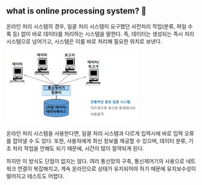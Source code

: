 ## what is online processing system? 🧐

온라인 처리 시스템의 경우, 일괄 처리 시스템이 요구했던 사전처리 작업(분류, 파일 수록 등) 없이 바로 데이타를 처리하는 시스템을 말한다. 즉, 데이터는 생성되는 즉시 처리 시스템으로 넘어가고, 시스템은 이를 바로 처리해 필요한 위치로 보낸다.

<img src = "../../../../pictures/Online%20System%20Flow.png" width = "350">

온라인 처리 시스템을 사용한다면, 일괄 처리 시스템과 다르게 입력시에 바로 입력 오류를 잡아낼 수 도 있다. 또한, 사용자에게 최신 정보를 제공할 수 있으며, 데이터 분류, 기초 처리 작업을 안해도 되기 때문에, 시간이 많이 절약되게 된다.

하지만 이 방식도 단점이 없지는 않다. 여러 통신망의 구축, 통신제어기의 사용으로 네트워크 연결이 복잡해지고, 계속 온라인으로 상태가 유지되어야 하기 때문에 유지보수성이 떨어지고 테스트도 어렵다.
